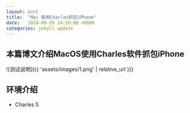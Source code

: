 ```yaml
---
layout: post
title:  "Mac 使用Charles抓包iPhone"
date:   2024-09-20 14:20:00 +0800
categories: jekyll update
---
```


## 本篇博文介绍MacOS使用Charles软件抓包iPhone

![测试说明]({{ 'assets/images/1.png' | relative_url }})

## 环境介绍

- Charles 5
